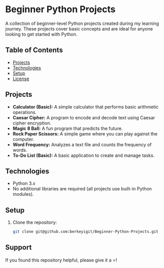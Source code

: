 # Beginner Python Projects

A collection of beginner-level Python projects created during my learning journey. These projects cover basic concepts and are ideal for anyone looking to get started with Python.

## Table of Contents
- [Projects](#projects)
- [Technologies](#technologies)
- [Setup](#setup)
- [License](#license)

## Projects
- **Calculator (Basic):** A simple calculator that performs basic arithmetic operations.
- **Caesar Cipher:** A program to encode and decode text using Caesar cipher encryption.
- **Magic 8 Ball:** A fun program that predicts the future.
- **Rock Paper Scissors:** A simple game where you can play against the computer.
- **Word Frequency:** Analyzes a text file and counts the frequency of words.
- **To-Do List (Basic):** A basic application to create and manage tasks.

## Technologies
- Python 3.x
- No additional libraries are required (all projects use built-in Python modules).

## Setup
1. Clone the repository:
   ```bash
   git clone git@github.com:berkeyigit/Beginner-Python-Projects.git

## Support
If you found this repository helpful, please give it a ⭐!
